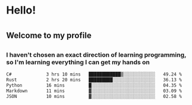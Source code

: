 
<h1>Hello!<h1>
<h2>Welcome to my profile<h2>
<h3>I haven't chosen an exact direction of learning programming, so I'm learning everything I can get my hands on</h3>

<!--START_SECTION:waka-->

```txt
C#             3 hrs 10 mins   ████████████▒░░░░░░░░░░░░   49.24 %
Rust           2 hrs 20 mins   █████████░░░░░░░░░░░░░░░░   36.13 %
Python         16 mins         █░░░░░░░░░░░░░░░░░░░░░░░░   04.35 %
Markdown       11 mins         ▓░░░░░░░░░░░░░░░░░░░░░░░░   03.09 %
JSON           10 mins         ▓░░░░░░░░░░░░░░░░░░░░░░░░   02.58 %
```

<!--END_SECTION:waka-->
